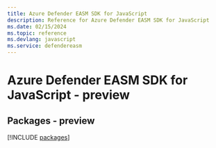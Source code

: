 ```yaml
---
title: Azure Defender EASM SDK for JavaScript
description: Reference for Azure Defender EASM SDK for JavaScript
ms.date: 02/15/2024
ms.topic: reference
ms.devlang: javascript
ms.service: defendereasm
---
```

# Azure Defender EASM SDK for JavaScript - preview
## Packages - preview
[!INCLUDE [packages](defender-easm-index.md)]